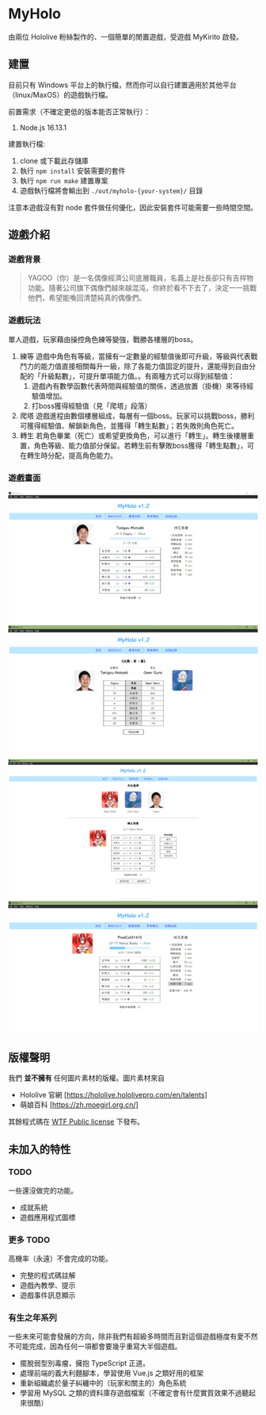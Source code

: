 # MyHolo

由兩位 Hololive 粉絲製作的、一個簡單的閒置遊戲，受遊戲 MyKirito 啟發。

## 建置

目前只有 Windows 平台上的執行檔，然而你可以自行建置適用於其他平台（linux/MaxOS）的遊戲執行檔。

前置需求（不確定更低的版本能否正常執行）：

1. Node.js 16.13.1

建置執行檔:

1. clone 或下載此存儲庫
2. 執行 `npm install` 安裝需要的套件
3. 執行 `npm run make` 建置專案
4. 遊戲執行檔將會輸出到 `./out/myholo-{your-system}/` 目錄

注意本遊戲沒有對 node 套件做任何優化，因此安裝套件可能需要一些時間空間。

## 遊戲介紹

### 遊戲背景

> YAGOO（你）是一名偶像經濟公司底層職員，名義上是社長卻只有吉祥物功能。隨著公司旗下偶像們越來越混沌，你終於看不下去了，決定一一挑戰他們，希望能喚回清楚純真的偶像們。

### 遊戲玩法

單人遊戲，玩家藉由操控角色練等變強，戰勝各樓層的boss。

1. 練等
   遊戲中角色有等級，當擁有一定數量的經驗值後即可升級，等級與代表戰鬥力的能力值直接相關每升一級，除了各能力值固定的提升，還能得到自由分配的「升級點數」，可提升單項能力值。。有兩種方式可以得到經驗值：
   1. 遊戲內有數學函數代表時間與經驗值的關係，透過放置（掛機）來等待經驗值增加。
   2. 打boss獲得經驗值（見「爬塔」段落）
2. 爬塔
   遊戲進程由數個樓層組成，每層有一個boss。玩家可以挑戰boss，勝利可獲得經驗值、解鎖新角色，並獲得「轉生點數」；若失敗則角色死亡。
3. 轉生
   若角色畢業（死亡）或希望更換角色，可以進行「轉生」。轉生後樓層重置，角色等級、能力值部分保留。若轉生前有擊敗boss獲得「轉生點數」，可在轉生時分配，提高角色能力。

### 遊戲畫面

![myholo](assets/demo/myholo.png)
![challenge](assets/demo/challenge.png)
![respawn](assets/demo/respawn.png)
![myholo2](assets/demo/myholo2.png)

## 版權聲明

我們 **並不擁有** 任何圖片素材的版權。圖片素材來自

- Hololive 官網 [https://hololive.hololivepro.com/en/talents]
- 萌娘百科 [https://zh.moegirl.org.cn/]

其餘程式碼在 [WTF Public license](http://www.wtfpl.net/) 下發布。

## 未加入的特性

### TODO

一些還沒做完的功能。

- 成就系統
- 遊戲應用程式圖標

### 更多 TODO

高機率（永遠）不會完成的功能。

- 完整的程式碼註解
- 遊戲內教學、提示
- 遊戲事件訊息顯示

### 有生之年系列

一些未來可能會發展的方向，除非我們有超級多時間而且對這個遊戲極度有愛不然不可能完成，因為任何一項都會要幾乎重寫大半個遊戲。

- 擺脫弱型別毒瘤，擁抱 TypeScript 正道。
- 處理前端的義大利麵腳本，學習使用 Vue.js 之類好用的框架
- 重新組織處於量子糾纏中的（玩家和關主的）角色系統
- 學習用 MySQL 之類的資料庫存遊戲檔案（不確定會有什麼實質效果不過聽起來很酷）
